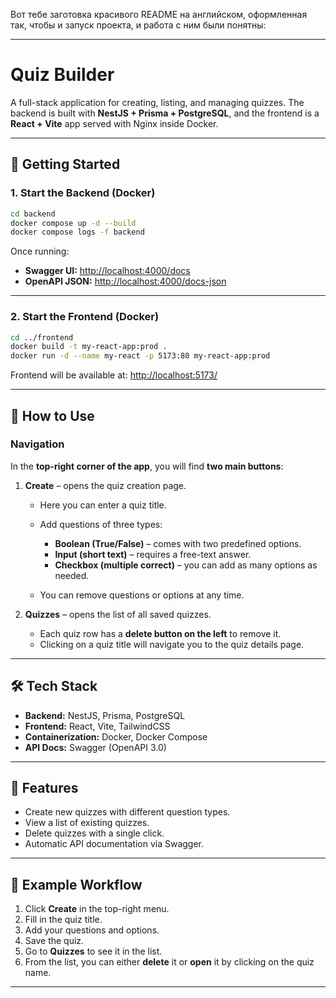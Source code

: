 Вот тебе заготовка красивого README на английском, оформленная так, чтобы и запуск проекта, и работа с ним были понятны:

---

# Quiz Builder

A full-stack application for creating, listing, and managing quizzes.
The backend is built with **NestJS + Prisma + PostgreSQL**, and the frontend is a **React + Vite** app served with Nginx inside Docker.

---

## 🚀 Getting Started

### 1. Start the Backend (Docker)

```bash
cd backend
docker compose up -d --build
docker compose logs -f backend
```

Once running:

* **Swagger UI:** [http://localhost:4000/docs](http://localhost:4000/docs)
* **OpenAPI JSON:** [http://localhost:4000/docs-json](http://localhost:4000/docs-json)

---

### 2. Start the Frontend (Docker)

```bash
cd ../frontend
docker build -t my-react-app:prod .
docker run -d --name my-react -p 5173:80 my-react-app:prod
```

Frontend will be available at: [http://localhost:5173/](http://localhost:5173/)

---

## 📖 How to Use

### Navigation

In the **top-right corner of the app**, you will find **two main buttons**:

1. **Create** – opens the quiz creation page.

    * Here you can enter a quiz title.
    * Add questions of three types:

        * **Boolean (True/False)** – comes with two predefined options.
        * **Input (short text)** – requires a free-text answer.
        * **Checkbox (multiple correct)** – you can add as many options as needed.
    * You can remove questions or options at any time.

2. **Quizzes** – opens the list of all saved quizzes.

    * Each quiz row has a **delete button on the left** to remove it.
    * Clicking on a quiz title will navigate you to the quiz details page.

---

## 🛠️ Tech Stack

* **Backend:** NestJS, Prisma, PostgreSQL
* **Frontend:** React, Vite, TailwindCSS
* **Containerization:** Docker, Docker Compose
* **API Docs:** Swagger (OpenAPI 3.0)

---

## 🧩 Features

* Create new quizzes with different question types.
* View a list of existing quizzes.
* Delete quizzes with a single click.
* Automatic API documentation via Swagger.

---

## 📝 Example Workflow

1. Click **Create** in the top-right menu.
2. Fill in the quiz title.
3. Add your questions and options.
4. Save the quiz.
5. Go to **Quizzes** to see it in the list.
6. From the list, you can either **delete** it or **open** it by clicking on the quiz name.

---

